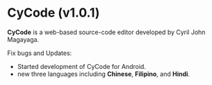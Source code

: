# CyCode (v1.0.1)

**CyCode** is a web-based source-code editor developed by Cyril John Magayaga.

Fix bugs and Updates:
* Started development of CyCode for Android.
* new three languages including **Chinese**, **Filipino**, and **Hindi**.
